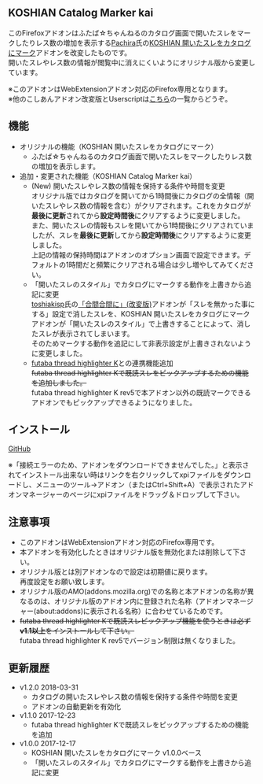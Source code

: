 ## KOSHIAN Catalog Marker kai
このFirefoxアドオンはふたば☆ちゃんねるのカタログ画面で開いたスレをマークしたりレス数の増加を表示する[Pachira](https://addons.mozilla.org/ja/firefox/user/anonymous-a0bba9187b568f98732d22d51c5955a6/)氏の[KOSHIAN 開いたスレをカタログにマーク](https://addons.mozilla.org/ja/firefox/addon/koshian-catalog-marker/)アドオンを改変したものです。  
開いたスレやレス数の情報が閲覧中に消えにくいようにオリジナル版から変更しています。  

※このアドオンはWebExtensionアドオン対応のFirefox専用となります。  
※他のこしあんアドオン改変版とUserscriptは[こちら](https://github.com/akoya-tomo/futaba_auto_reloader_K/wiki/)の一覧からどうぞ。  

## 機能
* オリジナルの機能（KOSHIAN 開いたスレをカタログにマーク）
  - ふたば☆ちゃんねるのカタログ画面で開いたスレをマークしたりレス数の増加を表示します。
* 追加・変更された機能（KOSHIAN Catalog Marker kai）
  - \(New\) 開いたスレやレス数の情報を保持する条件や時間を変更  
    オリジナル版ではカタログを開いてから1時間後にカタログの全情報（開いたスレやレス数の情報を含む）がクリアされます。これをカタログが**最後に更新**されてから**設定時間後**にクリアするように変更しました。  
    また、開いたスレの情報もスレを開いてから1時間後にクリアされていましたが、スレを**最後に更新**してから**設定時間後**にクリアするように変更しました。  
    上記の情報の保持時間はアドオンのオプション画面で設定できます。デフォルトの1時間だと頻繁にクリアされる場合は少し増やしてみてください。  
  - 「開いたスレのスタイル」でカタログにマークする動作を上書きから追記に変更  
    [toshiakisp](https://github.com/toshiakisp)氏の[「合間合間に」\(改変版\)](http://toshiakisp.github.io/akahuku-firefox-sp/#others)アドオンが「スレを無かった事にする」設定で消したスレを、KOSHIAN 開いたスレをカタログにマークアドオンが「開いたスレのスタイル」で上書きすることによって、消したスレが表示されてしまいます。  
    そのためマークする動作を追記にして非表示設定が上書きされないように変更しました。  
  - [futaba thread highlighter K](https://github.com/akoya-tomo/futaba_thread_highlighter_K)との連携機能追加  
    ~~futaba thread highlighter Kで既読スレをピックアップするための機能を追加しました。~~  
    futaba thread highlighter K rev5で本アドオン以外の既読マークできるアドオンでもピックアップできるようになりました。  

## インストール
[GitHub](https://github.com/akoya-tomo/koshian_catalog_marker_kai/releases/download/v1.2.0/koshian_catalog_marker_kai-1.2.0-an.fx.xpi)

※「接続エラーのため、アドオンをダウンロードできませんでした。」と表示されてインストール出来ない時はリンクを右クリックしてxpiファイルをダウンロードし、メニューのツール→アドオン（またはCtrl+Shift+A）で表示されたアドオンマネージャーのページにxpiファイルをドラッグ＆ドロップして下さい。  

## 注意事項
* このアドオンはWebExtensionアドオン対応のFirefox専用です。  
* 本アドオンを有効化したときはオリジナル版を無効化または削除して下さい。  
* オリジナル版とは別アドオンなので設定は初期値に戻ります。  
  再度設定をお願い致します。  
* オリジナル版のAMO\(addons.mozilla.org\)での名称と本アドオンの名称が異なるのは、オリジナル版のアドオン内に登録された名称（アドオンマネージャー\(about:addons\)に表示される名称）に合わせているためです。  
* ~~futaba thread highlighter Kで既読スレピックアップ機能を使うときは必ず**v1.1以上**をインストールして下さい。~~  
  futaba thread highlighter K rev5でバージョン制限は無くなりました。  

## 更新履歴
* v1.2.0 2018-03-31
  - カタログの開いたスレやレス数の情報を保持する条件や時間を変更
  - アドオンの自動更新を有効化
* v1.1.0 2017-12-23
  - futaba thread highlighter Kで既読スレをピックアップするための機能を追加
* v1.0.0 2017-12-17
  - KOSHIAN 開いたスレをカタログにマーク v1.0.0ベース
  - 「開いたスレのスタイル」でカタログにマークする動作を上書きから追記に変更
